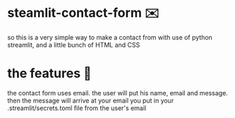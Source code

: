 # steamlit-contact-form ✉️
so this is a very simple way to make a contact from with use of python streamlit, and a little bunch of HTML and CSS

# the features 👀
the contact form uses email. the user will put his name, email and message. then the message will arrive at your email you put in your .streamlit/secrets.toml file from the user's email 
